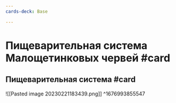 ```yaml
---
cards-deck: Base

---
```


# Пищеварительная система Малощетинковых червей #card 
## Пищеварительная система #card 
![[Pasted image 20230221183439.png]]
^1676993855547
